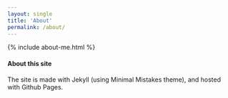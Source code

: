 ```yaml
---
layout: single
title: 'About'
permalink: /about/
---
```


{% include about-me.html %}

#### About this site

The site is made with Jekyll (using Minimal Mistakes theme), and hosted with Github Pages. 
